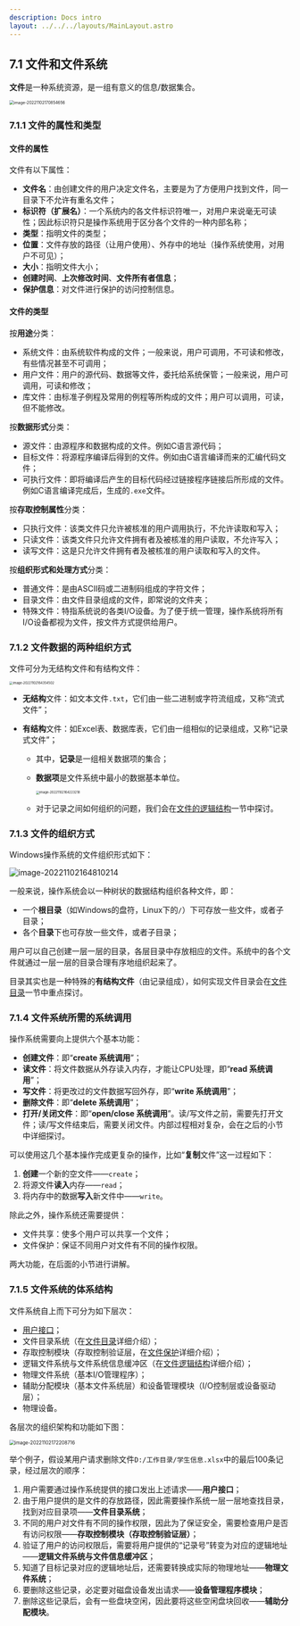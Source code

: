 ```yaml
---
description: Docs intro
layout: ../../../layouts/MainLayout.astro
---
```


 ## 7.1 文件和文件系统

**文件**是一种系统资源，是一组有意义的信息/数据集合。

<img src="https://images.drshw.tech/images/notes/image-20221102170854656.png" alt="image-20221102170854656" style="zoom:50%;" />

### 7.1.1 文件的属性和类型

#### 文件的属性

文件有以下属性：

+ **文件名**：由创建文件的用户决定文件名，主要是为了方便用户找到文件，同一目录下不允许有重名文件；
+ **标识符（扩展名）**：一个系统内的各文件标识符唯一，对用户来说毫无可读性；因此标识符只是操作系统用于区分各个文件的一种内部名称；
+ **类型**：指明文件的类型；
+ **位置**：文件存放的路径（让用户使用）、外存中的地址（操作系统使用，对用户不可见）；
+ **大小**：指明文件大小；
+ **创建时间**、**上次修改时间**、**文件所有者信息**；
+ **保护信息**：对文件进行保护的访问控制信息。

#### 文件的类型

按**用途**分类：

+ 系统文件：由系统软件构成的文件；一般来说，用户可调用，不可读和修改，有些情况甚至不可调用；
+ 用户文件：用户的源代码、数据等文件，委托给系统保管；一般来说，用户可调用，可读和修改；
+ 库文件：由标准子例程及常用的例程等所构成的文件；用户可以调用，可读，但不能修改。

按**数据形式**分类：

+ 源文件：由源程序和数据构成的文件。例如C语言源代码；
+ 目标文件：将源程序编译后得到的文件。例如由C语言编译而来的汇编代码文件；
+ 可执行文件：即将编译后产生的目标代码经过链接程序链接后所形成的文件。例如C语言编译完成后，生成的`.exe`文件。

按**存取控制属性**分类：

+ 只执行文件：该类文件只允许被核准的用户调用执行，不允许读取和写入；
+ 只读文件：该类文件只允许文件拥有者及被核准的用户读取，不允许写入；
+ 读写文件：这是只允许文件拥有者及被核准的用户读取和写入的文件。

按**组织形式和处理方式**分类：

+ 普通文件：是由ASCII码或二进制码组成的字符文件；
+ 目录文件：由文件目录组成的文件，即常说的文件夹；
+ 特殊文件：特指系统说的各类I/O设备。为了便于统一管理，操作系统将所有I/O设备都视为文件，按文件方式提供给用户。

### 7.1.2 文件数据的两种组织方式

文件可分为无结构文件和有结构文件：

<img src="https://images.drshw.tech/images/notes/image-20221102164354502.png" alt="image-20221102164354502" style="zoom:40%;" />

+ **无结构**文件：如文本文件`.txt`，它们由一些二进制或字符流组成，又称“流式文件”；

+ **有结构**文件：如Excel表、数据库表，它们由一组相似的记录组成，又称“记录式文件”；

  + 其中，**记录**是一组相关数据项的集合；

  + **数据项**是文件系统中最小的数据基本单位。

    <img src="https://images.drshw.tech/images/notes/image-20221102164223218.png" alt="image-20221102164223218" style="zoom:40%;" />

  + 对于记录之间如何组织的问题，我们会在[文件的逻辑结构](https://docs.drshw.tech/os/7/2/)一节中探讨。

### 7.1.3 文件的组织方式

Windows操作系统的文件组织形式如下：

![image-20221102164810214](https://images.drshw.tech/images/notes/image-20221102164810214.png)

一般来说，操作系统会以一种树状的数据结构组织各种文件，即：

+ 一个**根目录**（如Windows的盘符，Linux下的`/`）下可存放一些文件，或者子目录；
+ 各个**目录**下也可存放一些文件，或者子目录；

用户可以自己创建一层一层的目录，各层目录中存放相应的文件。系统中的各个文件就通过一层一层的目录合理有序地组织起来了。

目录其实也是一种特殊的**有结构文件**（由记录组成），如何实现文件目录会在[文件目录](https://docs.drshw.tech/os/7/3/)一节中重点探讨。

### 7.1.4 文件系统所需的系统调用

操作系统需要向上提供六个基本功能：

+ **创建文件**：即“**create 系统调用**”；
+ **读文件**：将文件数据从外存读入内存，才能让CPU处理，即“**read 系统调用**”；
+ **写文件**：将更改过的文件数据写回外存，即“**write 系统调用**”；
+ **删除文件**：即“**delete 系统调用**”；
+ **打开/关闭文件**：即“**open/close 系统调用**”。读/写文件之前，需要先打开文件；读/写文件结束后，需要关闭文件。内部过程相对复杂，会在之后的小节中详细探讨。

可以使用这几个基本操作完成更复杂的操作，比如“**复制**文件”这一过程如下：

1. **创建**一个新的空文件——`create`；
2. 将源文件**读入**内存——`read`；
3. 将内存中的数据**写入**新文件中——`write`。

除此之外，操作系统还需要提供：

+ 文件共享：使多个用户可以共享一个文件；
+ 文件保护：保证不同用户对文件有不同的操作权限。

两大功能，在后面的小节进行讲解。

### 7.1.5 文件系统的体系结构

文件系统自上而下可分为如下层次：

+ [用户接口](https://docs.drshw.tech/os/introduction/#%E4%BD%9C%E4%B8%BA%E7%94%A8%E6%88%B7%E4%B8%8E%E8%AE%A1%E7%AE%97%E6%9C%BA%E7%A1%AC%E4%BB%B6%E4%B9%8B%E9%97%B4%E7%9A%84%E6%8E%A5%E5%8F%A3)；
+ 文件目录系统（在[文件目录](https://docs.drshw.tech/os/7/3/)详细介绍）；
+ 存取控制模块（存取控制验证层，在[文件保护](https://docs.drshw.tech/os/7/5/)详细介绍）；
+ 逻辑文件系统与文件系统信息缓冲区（在[文件逻辑结构](https://docs.drshw.tech/os/7/2/)详细介绍）；
+ 物理文件系统（基本I/O管理程序）；
+ 辅助分配模块（基本文件系统层）和设备管理模块（I/O控制层或设备驱动层）；
+ 物理设备。

各层次的组织架构和功能如下图：

<img src="https://images.drshw.tech/images/notes/image-20221102172208716.png" alt="image-20221102172208716" style="zoom:60%;" />

举个例子，假设某用户请求删除文件`D:/工作目录/学生信息.xlsx`中的最后100条记录，经过层次的顺序：

1. 用户需要通过操作系统提供的接口发出上述请求——**用户接口**；
2. 由于用户提供的是文件的存放路径，因此需要操作系统一层一层地查找目录，找到对应目录项——**文件目录系统**；
3. 不同的用户对文件有不同的操作权限，因此为了保证安全，需要检查用户是否有访问权限——**存取控制模块（存取控制验证层）**；
4. 验证了用户的访问权限后，需要将用户提供的“记录号”转变为对应的逻辑地址——**逻辑文件系统与文件信息缓冲区**；
5. 知道了目标记录对应的逻辑地址后，还需要转换成实际的物理地址——**物理文件系统**；
6. 要删除这些记录，必定要对磁盘设备发出请求——**设备管理程序模块**；
7. 删除这些记录后，会有一些盘块空闲，因此要将这些空闲盘块回收——**辅助分配模块**。
